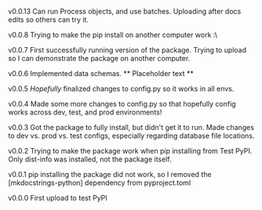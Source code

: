 v0.0.13
Can run Process objects, and use batches. Uploading after docs edits so others can try it.

v0.0.8
Trying to make the pip install on another computer work :\

v0.0.7
First successfully running version of the package. Trying to upload so I can demonstrate the package on another computer.

v0.0.6
Implemented data schemas. ** Placeholder text **

v0.0.5
*Hopefully* finalized changes to config.py so it works in all envs.

v0.0.4
Made some more changes to config.py so that hopefully config works across dev, test, and prod environments!

v0.0.3
Got the package to fully install, but didn't get it to run. Made changes to dev vs. prod vs. test configs, especially regarding database file locations.

v0.0.2
Trying to make the package work when pip installing from Test PyPI. Only dist-info was installed, not the package itself.

v0.0.1
pip installing the package did not work, so I removed the [mkdocstrings-python] dependency from pyproject.toml

v0.0.0
First upload to test PyPI